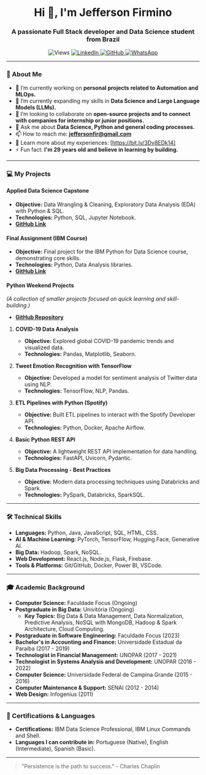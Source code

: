 <h1 align="center">Hi 👋, I'm Jefferson Firmino</h1>

<h3 align="center">A passionate Full Stack developer and Data Science student from Brazil</h3>

<p align="center">
  <img src="https://komarev.com/ghpvc/?username=jeffthedeveloper&label=Profile%20views&color=0e75b6&style=flat" alt="Views"/>
  <a href="https://www.linkedin.com/in/professorjefferson" target="_blank">
    <img alt="LinkedIn" src="https://img.shields.io/badge/LinkedIn-0077B5?style=for-the-badge&logo=linkedin&logoColor=white"/>
  </a>
  <a href="https://github.com/jeffthedeveloper" target="_blank">
    <img alt="GitHub" src="https://img.shields.io/badge/GitHub-100000?style=for-the-badge&logo=github&logoColor=white"/>
  </a>
  <a href="https://api.whatsapp.com/send?phone=83996258911&text=Whatsapp" target="_blank">
    <img alt="WhatsApp" src="https://img.shields.io/badge/WhatsApp-25D366?style=for-the-badge&logo=whatsapp&logoColor=white"/>
  </a>
</p>

---

### 🚀 About Me

- 🔭 I’m currently working on **personal projects related to Automation and MLOps.**
- 🌱 I’m currently expanding my skills in **Data Science and Large Language Models (LLMs).**
- 👯 I’m looking to collaborate on **open-source projects and to connect with companies for internship or junior positions.**
- 💬 Ask me about **Data Science, Python and general coding processes.**
- 📫 How to reach me: **jeffersonfir@gmail.com**
- 📄 Learn more about my experiences: [https://bit.ly/3Dv8EDk14]
- ⚡ Fun fact: **I'm 29 years old and believe in learning by building.**

---

### 💻 My Projects

#### **Applied Data Science Capstone**
- **Objective:** Data Wrangling & Cleaning, Exploratory Data Analysis (EDA) with Python & SQL.
- **Technologies:** Python, SQL, Jupyter Notebook.
- **[GitHub Link](https://github.com/jeffthedeveloper/Applied-Data-Science-Capstone-End-to-End-Analysis-with-Python-SQL-and-Machine-Learning)**

#### **Final Assignment (IBM Course)**
- **Objective:** Final project for the IBM Python for Data Science course, demonstrating core skills.
- **Technologies:** Python, Data Analysis libraries.
- **[GitHub Link](https://github.com/jeffthedeveloper/Final-Assignment)**

#### **Python Weekend Projects**
*(A collection of smaller projects focused on quick learning and skill-building.)*
- **[GitHub Repository](https://github.com/jeffthedeveloper/Python-Weekend-Projects)**

1.  **COVID-19 Data Analysis**
    - **Objective:** Explored global COVID-19 pandemic trends and visualized data.
    - **Technologies:** Pandas, Matplotlib, Seaborn.

2.  **Tweet Emotion Recognition with TensorFlow**
    - **Objective:** Developed a model for sentiment analysis of Twitter data using NLP.
    - **Technologies:** TensorFlow, NLP, Pandas.

3.  **ETL Pipelines with Python (Spotify)**
    - **Objective:** Built ETL pipelines to interact with the Spotify Developer API.
    - **Technologies:** Python, Docker, Apache Airflow.

4.  **Basic Python REST API**
    - **Objective:** A lightweight REST API implementation for data handling.
    - **Technologies:** FastAPI, Uvicorn, Pydantic.

5.  **Big Data Processing - Best Practices**
    - **Objective:** Modern data processing techniques using Databricks and Spark.
    - **Technologies:** PySpark, Databricks, SparkSQL.

---

### 🛠️ Technical Skills

- **Languages:** Python, Java, JavaScript, SQL, HTML, CSS.
- **AI & Machine Learning:** PyTorch, TensorFlow, Hugging Face, Generative AI.
- **Big Data:** Hadoop, Spark, NoSQL.
- **Web Development:** React.js, Node.js, Flask, Firebase.
- **Tools & Platforms:** Git/GitHub, Docker, Power BI, VSCode.

---

### 🎓 Academic Background

- **Computer Science:** Faculdade Focus (Ongoing)
- **Postgraduate in Big Data:** Univitória (Ongoing)
    - **Key Topics:** Big Data & Data Management, Data Normalization, Predictive Analysis, NoSQL with MongoDB, Hadoop & Spark Architecture, Cloud Computing.
- **Postgraduate in Software Engineering:** Faculdade Focus (2023)
- **Bachelor's in Accounting and Finance:** Universidade Estadual da Paraíba (2017 - 2019)
- **Technologist in Financial Management:** UNOPAR (2017 - 2021)
- **Technologist in Systems Analysis and Development:** UNOPAR (2016 - 2022)
- **Computer Science:** Universidade Federal de Campina Grande (2015 - 2016)
- **Computer Maintenance & Support:** SENAI (2012 - 2014)
- **Web Design:** Infogenius (2011)

---

### 🏅 Certifications & Languages

- **Certifications:** IBM Data Science Professional, IBM Linux Commands and Shell.
- **Languages I can contribute in:** Portuguese (Native), English (Intermediate), Spanish (Basic).

---

> "Persistence is the path to success." - Charles Chaplin
